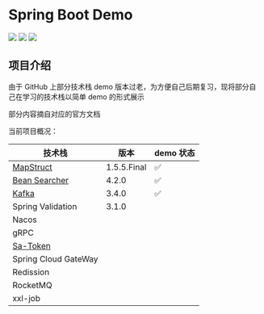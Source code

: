 # Spring Boot Demo

<img src="https://img.shields.io/badge/JDK-17.0.7-orange"> <img src="https://img.shields.io/badge/Spring%20Boot-3.1.0-brightgreen"> <img src="https://img.shields.io/badge/author-OrionLi-blue">

## 项目介绍

由于 GitHub 上部分技术栈 demo 版本过老，为方便自己后期复习，现将部分自己在学习的技术栈以简单 demo 的形式展示

部分内容摘自对应的官方文档

当前项目概况：

| 技术栈                                                                                    | 版本          | demo 状态 |
|----------------------------------------------------------------------------------------|-------------|---------|
| [MapStruct](https://mapstruct.org/documentation/stable/reference/html/)                | 1.5.5.Final | ✅       |
| [Bean Searcher](https://bs.zhxu.cn/guide/latest/introduction.html)                     | 4.2.0       | ✅       |
| [Kafka](https://docs.spring.io/spring-kafka/docs/3.0.6/reference/html/#kafka-template) | 3.4.0       | ✅       |
| Spring Validation                                                                      | 3.1.0       |         |
| Nacos                                                                                  |             |         |
| gRPC                                                                                   |             |         |
| [Sa-Token](https://sa-token.cc/doc.html#/)                                             |             |         |
| Spring Cloud GateWay                                                                   |             |         |
| Redission                                                                              |             |         |
| RocketMQ                                                                               |             |         |
| xxl-job                                                                                |             |         |
